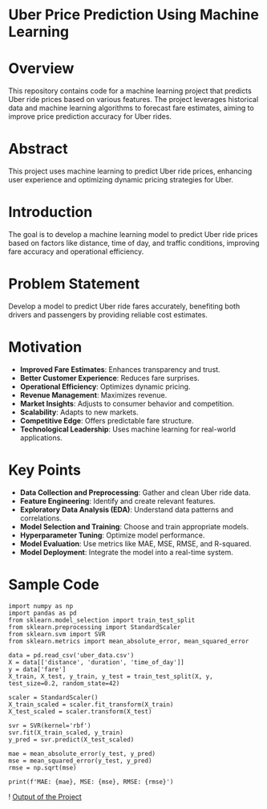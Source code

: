 # Uber Price Prediction Using Machine Learning
# Overview
This repository contains code for a machine learning project that predicts Uber ride prices based on various features. The project leverages historical data and machine learning algorithms to forecast fare estimates, aiming to improve price prediction accuracy for Uber rides.

# Abstract
This project uses machine learning to predict Uber ride prices, enhancing user experience and optimizing dynamic pricing strategies for Uber.

# Introduction
The goal is to develop a machine learning model to predict Uber ride prices based on factors like distance, time of day, and traffic conditions, improving fare accuracy and operational efficiency.

# Problem Statement
Develop a model to predict Uber ride fares accurately, benefiting both drivers and passengers by providing reliable cost estimates.

# Motivation
- **Improved Fare Estimates**: Enhances transparency and trust.
- **Better Customer Experience**: Reduces fare surprises.
- **Operational Efficiency**: Optimizes dynamic pricing.
- **Revenue Management**: Maximizes revenue.
- **Market Insights**: Adjusts to consumer behavior and competition.
- **Scalability**: Adapts to new markets.
- **Competitive Edge**: Offers predictable fare structure.
- **Technological Leadership**: Uses machine learning for real-world applications.

# Key Points
- **Data Collection and Preprocessing**: Gather and clean Uber ride data.
- **Feature Engineering**: Identify and create relevant features.
- **Exploratory Data Analysis (EDA)**: Understand data patterns and correlations.
- **Model Selection and Training**: Choose and train appropriate models.
- **Hyperparameter Tuning**: Optimize model performance.
- **Model Evaluation**: Use metrics like MAE, MSE, RMSE, and R-squared.
- **Model Deployment**: Integrate the model into a real-time system.

# Sample Code
```
import numpy as np
import pandas as pd
from sklearn.model_selection import train_test_split
from sklearn.preprocessing import StandardScaler
from sklearn.svm import SVR
from sklearn.metrics import mean_absolute_error, mean_squared_error

data = pd.read_csv('uber_data.csv')
X = data[['distance', 'duration', 'time_of_day']]
y = data['fare']
X_train, X_test, y_train, y_test = train_test_split(X, y, test_size=0.2, random_state=42)

scaler = StandardScaler()
X_train_scaled = scaler.fit_transform(X_train)
X_test_scaled = scaler.transform(X_test)

svr = SVR(kernel='rbf')
svr.fit(X_train_scaled, y_train)
y_pred = svr.predict(X_test_scaled)

mae = mean_absolute_error(y_test, y_pred)
mse = mean_squared_error(y_test, y_pred)
rmse = np.sqrt(mse)

print(f'MAE: {mae}, MSE: {mse}, RMSE: {rmse}')
```
! [Output of the Project](Output.png)

